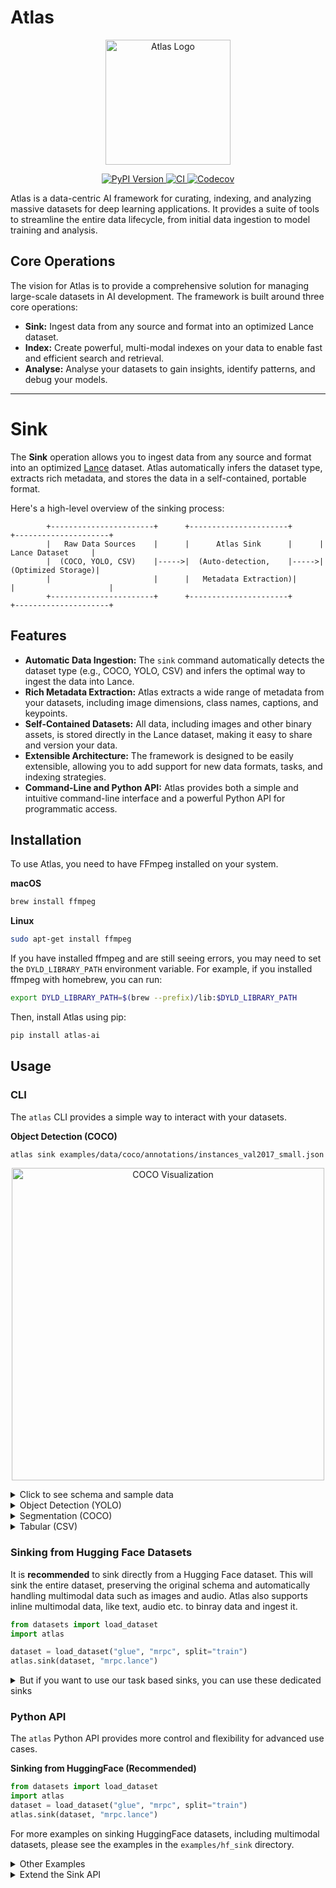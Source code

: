 # Atlas

<p align="center">
  <img src="https://storage.googleapis.com/atlas-resources/logo.png" alt="Atlas Logo" width="200"/>
</p>

<p align="center">
  <a href="https://pypi.org/project/atlas-ai/">
    <img src="https://img.shields.io/pypi/v/atlas-ai.svg" alt="PyPI Version">
  </a>
  <a href="https://github.com/your-repo/atlas/actions">
    <img src="https://github.com/your-repo/atlas/workflows/CI/badge.svg" alt="CI">
  </a>
  <a href="https://codecov.io/gh/your-repo/atlas">
    <img src="https://codecov.io/gh/your-repo/atlas/branch/main/graph/badge.svg" alt="Codecov">
  </a>
</p>

Atlas is a data-centric AI framework for curating, indexing, and analyzing massive datasets for deep learning applications. It provides a suite of tools to streamline the entire data lifecycle, from initial data ingestion to model training and analysis.

## Core Operations

The vision for Atlas is to provide a comprehensive solution for managing large-scale datasets in AI development. The framework is built around three core operations:

-   **Sink:** Ingest data from any source and format into an optimized Lance dataset.
-   **Index:** Create powerful, multi-modal indexes on your data to enable fast and efficient search and retrieval.
-   **Analyse:** Analyse your datasets to gain insights, identify patterns, and debug your models.

---

# Sink

The **Sink** operation allows you to ingest data from any source and format into an optimized [Lance](https://lancedb.github.io/lance/) dataset. Atlas automatically infers the dataset type, extracts rich metadata, and stores the data in a self-contained, portable format.

Here's a high-level overview of the sinking process:

```
        +-----------------------+      +----------------------+      +---------------------+
        |   Raw Data Sources    |      |      Atlas Sink      |      |   Lance Dataset     |
        |  (COCO, YOLO, CSV)    |----->|  (Auto-detection,    |----->|  (Optimized Storage)|
        |                       |      |   Metadata Extraction)|      |                     |
        +-----------------------+      +----------------------+      +---------------------+
```

## Features

-   **Automatic Data Ingestion:** The `sink` command automatically detects the dataset type (e.g., COCO, YOLO, CSV) and infers the optimal way to ingest the data into Lance.
-   **Rich Metadata Extraction:** Atlas extracts a wide range of metadata from your datasets, including image dimensions, class names, captions, and keypoints.
-   **Self-Contained Datasets:** All data, including images and other binary assets, is stored directly in the Lance dataset, making it easy to share and version your data.
-   **Extensible Architecture:** The framework is designed to be easily extensible, allowing you to add support for new data formats, tasks, and indexing strategies.
-   **Command-Line and Python API:** Atlas provides both a simple and intuitive command-line interface and a powerful Python API for programmatic access.

## Installation

To use Atlas, you need to have FFmpeg installed on your system.

**macOS**
```bash
brew install ffmpeg
```

**Linux**
```bash
sudo apt-get install ffmpeg
```

If you have installed ffmpeg and are still seeing errors, you may need to set the `DYLD_LIBRARY_PATH` environment variable. For example, if you installed ffmpeg with homebrew, you can run:
```bash
export DYLD_LIBRARY_PATH=$(brew --prefix)/lib:$DYLD_LIBRARY_PATH
```

Then, install Atlas using pip:
```bash
pip install atlas-ai
```

## Usage

### CLI

The `atlas` CLI provides a simple way to interact with your datasets.

**Object Detection (COCO)**

```bash
atlas sink examples/data/coco/annotations/instances_val2017_small.json
```

<p align="center">
  <img src="examples/data/coco_visualization.png" alt="COCO Visualization" width="500"/>
</p>

<details>
<summary>Click to see schema and sample data</summary>

**Schema:**
```
- image: binary
- bbox: list<item: list<item: float>>
- label: list<item: int64>
- keypoints: list<item: list<item: float>>
- captions: list<item: string>
- height: int64
- width: int64
- file_name: string
```

**Sample Data:**
```
+------------------------------------+------------------+---------+----------+------------------------------------------------------------+----------------------------------------------------------+
| image                              | file_name        |   width |   height | label                                                      | bbox                                                     |
+====================================+==================+=========+==========+============================================================+==========================================================+
| b'\xff\xd8\xff\xe0\x00\x10JFIF'... | 000000397133.jpg |     640 |      427 | [44 67  1 49 51 51 79  1 47 47 51 51 56 50 56 56 79 57 81] | [array([217.62, 240.54,  38.99,  57.75], dtype=float32)  |
+------------------------------------+------------------+---------+----------+------------------------------------------------------------+----------------------------------------------------------+
```
</details>

<details>
<summary>Object Detection (YOLO)</summary>

```bash
atlas sink examples/data/yolo/coco128
```
<p align="center">
  <img src="examples/data/yolo_visualization.png" alt="YOLO Visualization" width="500"/>
</p>

</details>

<details>
<summary>Segmentation (COCO)</summary>

```bash
atlas sink examples/data/coco/annotations/instances_val2017_small.json --task segmentation
```
<p align="center">
  <img src="examples/data/coco_segmentation_visualization.png" alt="COCO Segmentation Visualization" width="500"/>
</p>

</details>

<details>
<summary>Tabular (CSV)</summary>

```bash
atlas sink examples/data/dummy.csv
```

</details>

### Sinking from Hugging Face Datasets

It is **recommended** to sink directly from a Hugging Face dataset. This will sink the entire dataset, preserving the original schema and automatically handling multimodal data such as images and audio. Atlas also supports inline multimodal data, like text, audio etc. to binray data and ingest it.

```python
from datasets import load_dataset
import atlas

dataset = load_dataset("glue", "mrpc", split="train")
atlas.sink(dataset, "mrpc.lance")
```

<details>
<summary>But if you want to use our task based sinks, you can use these dedicated sinks</summary>

<details>
<summary>Text</summary>

```bash
atlas sink examples/data/dummy.txt
```

</details>

<details>
<summary>Instruction</summary>

```bash
atlas sink examples/data/dummy.jsonl
```

</details>

<details>
<summary>Embedding</summary>

```bash
atlas sink examples/data/dummy.parquet
```

</details>

<details>
<summary>Ranking</summary>

```bash
atlas sink examples/data/dummy_ranking.jsonl
```

</details>

<details>
<summary>Vision-Language</summary>

```bash
atlas sink examples/data/dummy_vl.jsonl
```

</details>

<details>
<summary>Chain of Thought</summary>

```bash
atlas sink examples/data/dummy_cot.jsonl
```

</details>

<details>
<summary>Paired Text</summary>

```bash
atlas sink examples/data/stsb_train.jsonl
```

</details>
</details>

### Python API

The `atlas` Python API provides more control and flexibility for advanced use cases.

**Sinking from HuggingFace (Recommended)**
```python
from datasets import load_dataset
import atlas
dataset = load_dataset("glue", "mrpc", split="train")
atlas.sink(dataset, "mrpc.lance")
```

For more examples on sinking HuggingFace datasets, including multimodal datasets, please see the examples in the `examples/hf_sink` directory.

<details>
<summary>Other Examples</summary>

**Object Detection (COCO)**
```python
import atlas
atlas.sink("examples/data/coco/annotations/instances_val2017_small.json")
```

**Object Detection (YOLO)**

```python
import atlas
atlas.sink("examples/data/yolo/coco128")
```

**Segmentation (COCO)**

```python
import atlas
atlas.sink("examples/data/coco/annotations/instances_val2017_small.json", options={"task": "segmentation"})
```

**Tabular (CSV)**

```python
import atlas
atlas.sink("examples/data/dummy.csv")
```

**Text**

```python
import atlas
atlas.sink("examples/data/dummy.txt")
```

**Instruction**

```python
import atlas
atlas.sink("examples/data/dummy.jsonl")
```

**Embedding**

```python
import atlas
atlas.sink("examples/data/dummy.parquet")
```

**Ranking**

```python
import atlas
atlas.sink("examples/data/dummy_ranking.jsonl")
```

**Vision-Language**

```python
import atlas
atlas.sink("examples/data/dummy_vl.jsonl")
```

**Chain of Thought**

```python
import atlas
atlas.sink("examples/data/dummy_cot.jsonl")
```

**Paired Text**

```python
import atlas
atlas.sink("examples/data/stsb_train.jsonl")
```
</details>
</details>

<details>
<summary>Extend the Sink API</summary>

You can also import specific task types and use them directly or even subclass them for more advanced use cases. For example, let's create a custom sink that adds an `image_url` to the COCO dataset.

```python
from atlas.tasks.object_detection.coco import CocoDataset
import pyarrow as pa

class CocoDatasetWithImageURL(CocoDataset):
    def __init__(self, data: str, options: dict = None):
        super().__init__(data, options)
        self.base_url = "http://images.cocodataset.org/val2017/"

    def to_batches(self, batch_size: int = 1024):
        for batch in super().to_batches(batch_size):
            file_names = batch.column("file_name").to_pylist()
            image_urls = [self.base_url + file_name for file_name in file_names]
            yield batch.add_column(0, pa.field("image_url", pa.string()), pa.array(image_urls, type=pa.string()))

# Usage
from atlas.data_sinks import sink
sink(data_class=CocoDatasetWithImageURL, data="examples/data/coco/annotations/instances_val2017_small.json", uri="coco_with_url.lance")
```

</details>

```